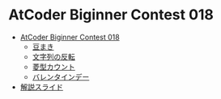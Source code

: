 AtCoder Biginner Contest 018
============================

- [AtCoder Biginner Contest 018](http://abc018.contest.atcoder.jp/)
    - [豆まき](http://abc018.contest.atcoder.jp/tasks/abc018_1)
    - [文字列の反転](http://abc018.contest.atcoder.jp/tasks/abc018_2)
    - [菱型カウント](http://abc018.contest.atcoder.jp/tasks/abc018_3)
    - [バレンタインデー](http://abc018.contest.atcoder.jp/tasks/abc018_4)
- [解説スライド](http://www.slideshare.net/chokudai/abc018)
